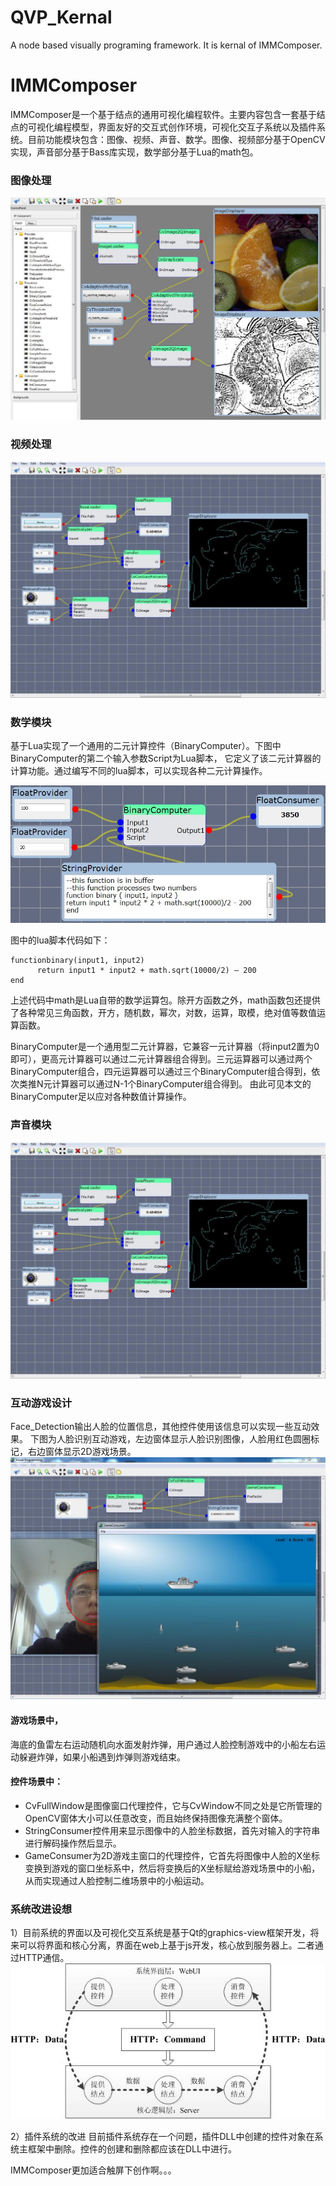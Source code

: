 QVP_Kernal
==========

A node based visually programing framework. It is kernal of IMMComposer.

# IMMComposer


IMMComposer是一个基于结点的通用可视化编程软件。主要内容包含一套基于结点的可视化编程模型，界面友好的交互式创作环境，可视化交互子系统以及插件系统。目前功能模块包含：图像、视频、声音、数学。图像、视频部分基于OpenCV实现，声音部分基于Bass库实现，数学部分基于Lua的math包。

### 图像处理
![IMMComposer](https://github.com/dizuo/QVP_Kernal/blob/master/res/image.jpg)


### 视频处理
![IMMComposer](https://github.com/dizuo/QVP_Kernal/blob/master/res/video.jpg)


### 数学模块
基于Lua实现了一个通用的二元计算控件（BinaryComputer）。下图中BinaryComputer的第二个输入参数Script为Lua脚本，
它定义了该二元计算器的计算功能。通过编写不同的lua脚本，可以实现各种二元计算操作。

![IMMComposer](https://github.com/dizuo/QVP_Kernal/blob/master/res/math.jpg)

图中的lua脚本代码如下：
```
functionbinary(input1, input2)
      return input1 * input2 + math.sqrt(10000/2) – 200
end
```
上述代码中math是Lua自带的数学运算包。除开方函数之外，math函数包还提供了各种常见三角函数，开方，随机数，幂次，对数，运算，取模，绝对值等数值运算函数。

BinaryComputer是一个通用型二元计算器，它兼容一元计算器（将input2置为0即可），更高元计算器可以通过二元计算器组合得到。三元运算器可以通过两个BinaryComputer组合，四元运算器可以通过三个BinaryComputer组合得到，依次类推N元计算器可以通过N-1个BinaryComputer组合得到。
由此可见本文的BinaryComputer足以应对各种数值计算操作。

### 声音模块
![IMMComposer](https://github.com/dizuo/QVP_Kernal/blob/master/res/audio.jpg)


### 互动游戏设计
Face_Detection输出人脸的位置信息，其他控件使用该信息可以实现一些互动效果。
下图为人脸识别互动游戏，左边窗体显示人脸识别图像，人脸用红色圆圈标记，右边窗体显示2D游戏场景。
![IMMComposer](https://github.com/dizuo/QVP_Kernal/blob/master/res/game.jpg)

#### 游戏场景中，
海底的鱼雷左右运动随机向水面发射炸弹，用户通过人脸控制游戏中的小船左右运动躲避炸弹，如果小船遇到炸弹则游戏结束。

#### 控件场景中：
- CvFullWindow是图像窗口代理控件，它与CvWindow不同之处是它所管理的OpenCV窗体大小可以任意改变，而且始终保持图像充满整个窗体。
- StringConsumer控件用来显示图像中的人脸坐标数据，首先对输入的字符串进行解码操作然后显示。
- GameConsumer为2D游戏主窗口的代理控件，它首先将图像中人脸的X坐标变换到游戏的窗口坐标系中，然后将变换后的X坐标赋给游戏场景中的小船，从而实现通过人脸控制二维场景中的小船运动。

### 系统改进设想
1）目前系统的界面以及可视化交互系统是基于Qt的graphics-view框架开发，将来可以将界面和核心分离，界面在web上基于js开发，核心放到服务器上。二者通过HTTP通信。
![IMMComposer](https://github.com/dizuo/QVP_Kernal/blob/master/res/future.jpg)

2）插件系统的改进
目前插件系统存在一个问题，插件DLL中创建的控件对象在系统主框架中删除。控件的创建和删除都应该在DLL中进行。

IMMComposer更加适合触屏下创作啊。。。
